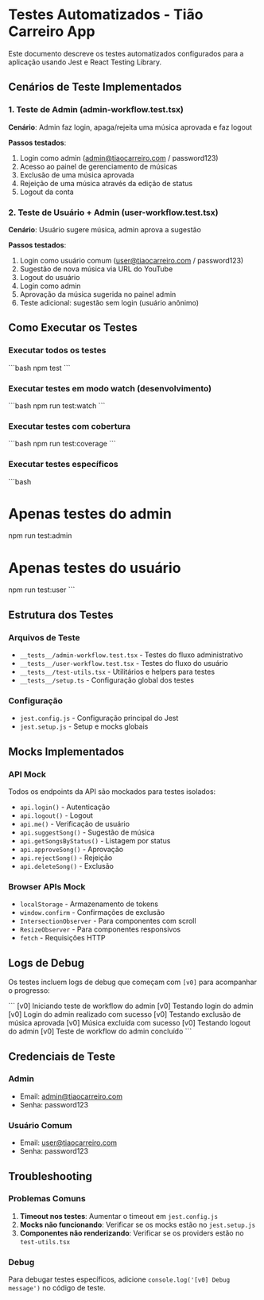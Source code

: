 # Testes Automatizados - Tião Carreiro App

Este documento descreve os testes automatizados configurados para a aplicação usando Jest e React Testing Library.

## Cenários de Teste Implementados

### 1. Teste de Admin (admin-workflow.test.tsx)
**Cenário**: Admin faz login, apaga/rejeita uma música aprovada e faz logout

**Passos testados**:
1. Login como admin (admin@tiaocarreiro.com / password123)
2. Acesso ao painel de gerenciamento de músicas
3. Exclusão de uma música aprovada
4. Rejeição de uma música através da edição de status
5. Logout da conta

### 2. Teste de Usuário + Admin (user-workflow.test.tsx)
**Cenário**: Usuário sugere música, admin aprova a sugestão

**Passos testados**:
1. Login como usuário comum (user@tiaocarreiro.com / password123)
2. Sugestão de nova música via URL do YouTube
3. Logout do usuário
4. Login como admin
5. Aprovação da música sugerida no painel admin
6. Teste adicional: sugestão sem login (usuário anônimo)

## Como Executar os Testes

### Executar todos os testes
\`\`\`bash
npm test
\`\`\`

### Executar testes em modo watch (desenvolvimento)
\`\`\`bash
npm run test:watch
\`\`\`

### Executar testes com cobertura
\`\`\`bash
npm run test:coverage
\`\`\`

### Executar testes específicos
\`\`\`bash
# Apenas testes do admin
npm run test:admin

# Apenas testes do usuário
npm run test:user
\`\`\`

## Estrutura dos Testes

### Arquivos de Teste
- `__tests__/admin-workflow.test.tsx` - Testes do fluxo administrativo
- `__tests__/user-workflow.test.tsx` - Testes do fluxo do usuário
- `__tests__/test-utils.tsx` - Utilitários e helpers para testes
- `__tests__/setup.ts` - Configuração global dos testes

### Configuração
- `jest.config.js` - Configuração principal do Jest
- `jest.setup.js` - Setup e mocks globais

## Mocks Implementados

### API Mock
Todos os endpoints da API são mockados para testes isolados:
- `api.login()` - Autenticação
- `api.logout()` - Logout
- `api.me()` - Verificação de usuário
- `api.suggestSong()` - Sugestão de música
- `api.getSongsByStatus()` - Listagem por status
- `api.approveSong()` - Aprovação
- `api.rejectSong()` - Rejeição
- `api.deleteSong()` - Exclusão

### Browser APIs Mock
- `localStorage` - Armazenamento de tokens
- `window.confirm` - Confirmações de exclusão
- `IntersectionObserver` - Para componentes com scroll
- `ResizeObserver` - Para componentes responsivos
- `fetch` - Requisições HTTP

## Logs de Debug

Os testes incluem logs de debug que começam com `[v0]` para acompanhar o progresso:

\`\`\`
[v0] Iniciando teste de workflow do admin
[v0] Testando login do admin
[v0] Login do admin realizado com sucesso
[v0] Testando exclusão de música aprovada
[v0] Música excluída com sucesso
[v0] Testando logout do admin
[v0] Teste de workflow do admin concluído
\`\`\`

## Credenciais de Teste

### Admin
- Email: admin@tiaocarreiro.com
- Senha: password123

### Usuário Comum
- Email: user@tiaocarreiro.com
- Senha: password123

## Troubleshooting

### Problemas Comuns

1. **Timeout nos testes**: Aumentar o timeout em `jest.config.js`
2. **Mocks não funcionando**: Verificar se os mocks estão no `jest.setup.js`
3. **Componentes não renderizando**: Verificar se os providers estão no `test-utils.tsx`

### Debug

Para debugar testes específicos, adicione `console.log('[v0] Debug message')` no código de teste.
